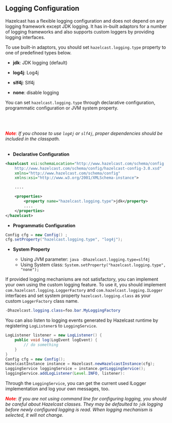 
## Logging Configuration

Hazelcast has a flexible logging configuration and does not depend on any logging framework except JDK logging. It has in-built adaptors for a number of logging frameworks and also supports custom loggers by providing logging interfaces.

To use built-in adaptors, you should set `hazelcast.logging.type` property to one of predefined types below.

-   **jdk**: JDK logging (default)

-   **log4j**: Log4j

-   **slf4j**: Slf4j

-   **none**: disable logging

You can set `hazelcast.logging.type` through declarative configuration, programmatic configuration or JVM system property.

<br></br>

<font color='red'>***Note***:</font> *If you choose to use `log4j` or `slf4j`, proper dependencies should be included in the classpath.*
<br></br>

-   **Declarative Configuration**

```xml
<hazelcast xsi:schemaLocation="http://www.hazelcast.com/schema/config
    http://www.hazelcast.com/schema/config/hazelcast-config-3.0.xsd"
    xmlns="http://www.hazelcast.com/schema/config"
    xmlns:xsi="http://www.w3.org/2001/XMLSchema-instance">

    ....

    <properties>
        <property name="hazelcast.logging.type">jdk</property>
        ....
    </properties>
</hazelcast>
```

-   **Programmatic Configuration**

```java
Config cfg = new Config() ;
cfg.setProperty("hazelcast.logging.type", "log4j");
```

-   **System Property**

	-	Using JVM parameter: `java -Dhazelcast.logging.type=slf4j`
	-	Using System class: `System.setProperty("hazelcast.logging.type", "none");`


If provided logging mechanisms are not satisfactory, you can implement your own using the custom logging feature. To use it, you should implement `com.hazelcast.logging.LoggerFactory` and `com.hazelcast.logging.ILogger` interfaces and set system property `hazelcast.logging.class` as your custom `LoggerFactory` class name.

```java
-Dhazelcast.logging.class=foo.bar.MyLoggingFactory
```

You can also listen to logging events generated by Hazelcast runtime by registering `LogListener`s to `LoggingService`.

```java
LogListener listener = new LogListener() {
    public void log(LogEvent logEvent) {
        // do something
    }
}
Config cfg = new Config();
HazelcastInstance instance = Hazelcast.newHazelcastInstance(cfg);
LoggingService loggingService = instance.getLoggingService();
loggingService.addLogListener(Level.INFO, listener):
```
Through the `LoggingService`, you can get the current used ILogger implementation and log your own messages, too.

<font color='red'>***Note***:</font> *If you are not using command line for configuring logging, you should be careful about Hazelcast classes. They may be defaulted to `jdk` logging before newly configured logging is read. When logging mechanism is selected, it will not change.*

<br></br>

